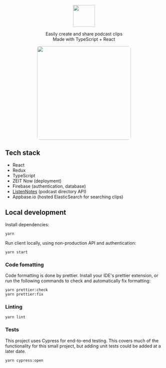 <p align="center">
  <a href="https://castclips.com">
    <img align="center" height="70px" src="https://i.imgur.com/hrNYRxO.png" />
  </a>
</p>

<p align="center">
  Easily create and share podcast clips<br />
  Made with TypeScript + React
</p>

<p align="center">
  <a href="https://castclips.com">
    <img align="center" height="300px" src="https://i.imgur.com/K2P314R.png" style="border-radius: 8px" />
  </a>
</p>

## Tech stack

- React
- Redux
- TypeScript
- ZEIT Now (deployment)
- Firebase (authentication, database)
- [ListenNotes](https://www.listennotes.com/) (podcast directory API)
- Appbase.io (hosted ElasticSearch for searching clips)

## Local development

Install dependencies:

```
yarn
```

Run client locally, using non-production API and authentication:

```
yarn start
```

### Code fomatting

Code formatting is done by prettier. Install your IDE's prettier extension, or run the following commands to check and automatically fix formatting:

```
yarn prettier:check
yarn prettier:fix
```

### Linting

```
yarn lint
```

### Tests

This project uses Cypress for end-to-end testing. This covers much of the functionality for this small project, but adding unit tests could be added at a later date.

```
yarn cypress:open
```
